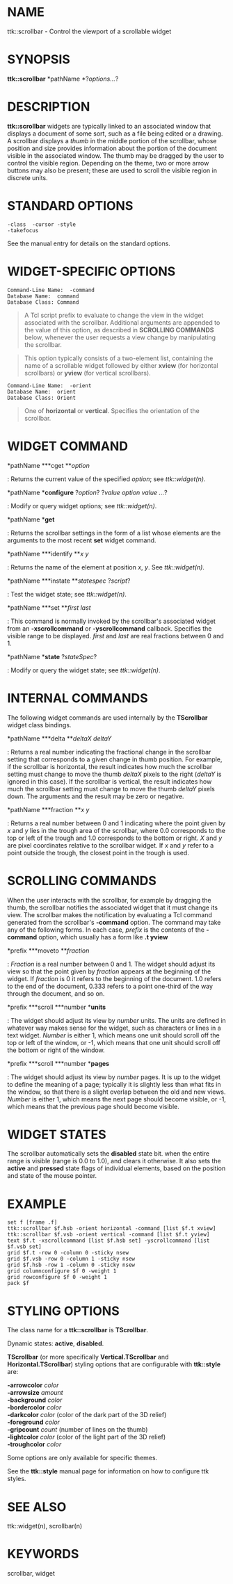 # NAME

ttk::scrollbar - Control the viewport of a scrollable widget

# SYNOPSIS

**ttk::scrollbar** *pathName *?*options\...*?

# DESCRIPTION

**ttk::scrollbar** widgets are typically linked to an associated window
that displays a document of some sort, such as a file being edited or a
drawing. A scrollbar displays a *thumb* in the middle portion of the
scrollbar, whose position and size provides information about the
portion of the document visible in the associated window. The thumb may
be dragged by the user to control the visible region. Depending on the
theme, two or more arrow buttons may also be present; these are used to
scroll the visible region in discrete units.

# STANDARD OPTIONS

    -class	-cursor	-style
    -takefocus

See the manual entry for details on the standard options.

# WIDGET-SPECIFIC OPTIONS

    Command-Line Name:	-command
    Database Name:	command
    Database Class:	Command

> A Tcl script prefix to evaluate to change the view in the widget
> associated with the scrollbar. Additional arguments are appended to
> the value of this option, as described in **SCROLLING COMMANDS**
> below, whenever the user requests a view change by manipulating the
> scrollbar.

> This option typically consists of a two-element list, containing the
> name of a scrollable widget followed by either **xview** (for
> horizontal scrollbars) or **yview** (for vertical scrollbars).

    Command-Line Name:	-orient
    Database Name:	orient
    Database Class:	Orient

> One of **horizontal** or **vertical**. Specifies the orientation of
> the scrollbar.

# WIDGET COMMAND

*pathName ***cget ***option*

:   Returns the current value of the specified *option*; see
    *ttk::widget(n)*.

*pathName ***configure** ?*option*? ?*value option value \...*?

:   Modify or query widget options; see *ttk::widget(n)*.

*pathName ***get**

:   Returns the scrollbar settings in the form of a list whose elements
    are the arguments to the most recent **set** widget command.

*pathName ***identify ***x y*

:   Returns the name of the element at position *x*, *y*. See
    *ttk::widget(n)*.

*pathName ***instate ***statespec* ?*script*?

:   Test the widget state; see *ttk::widget(n)*.

*pathName ***set ***first last*

:   This command is normally invoked by the scrollbar\'s associated
    widget from an **-xscrollcommand** or **-yscrollcommand** callback.
    Specifies the visible range to be displayed. *first* and *last* are
    real fractions between 0 and 1.

*pathName ***state** ?*stateSpec*?

:   Modify or query the widget state; see *ttk::widget(n)*.

# INTERNAL COMMANDS

The following widget commands are used internally by the **TScrollbar**
widget class bindings.

*pathName ***delta ***deltaX deltaY*

:   Returns a real number indicating the fractional change in the
    scrollbar setting that corresponds to a given change in thumb
    position. For example, if the scrollbar is horizontal, the result
    indicates how much the scrollbar setting must change to move the
    thumb *deltaX* pixels to the right (*deltaY* is ignored in this
    case). If the scrollbar is vertical, the result indicates how much
    the scrollbar setting must change to move the thumb *deltaY* pixels
    down. The arguments and the result may be zero or negative.

*pathName ***fraction ***x y*

:   Returns a real number between 0 and 1 indicating where the point
    given by *x* and *y* lies in the trough area of the scrollbar, where
    0.0 corresponds to the top or left of the trough and 1.0 corresponds
    to the bottom or right. *X* and *y* are pixel coordinates relative
    to the scrollbar widget. If *x* and *y* refer to a point outside the
    trough, the closest point in the trough is used.

# SCROLLING COMMANDS

When the user interacts with the scrollbar, for example by dragging the
thumb, the scrollbar notifies the associated widget that it must change
its view. The scrollbar makes the notification by evaluating a Tcl
command generated from the scrollbar\'s **-command** option. The command
may take any of the following forms. In each case, *prefix* is the
contents of the **-command** option, which usually has a form like **.t
yview**

*prefix ***moveto ***fraction*

:   *Fraction* is a real number between 0 and 1. The widget should
    adjust its view so that the point given by *fraction* appears at the
    beginning of the widget. If *fraction* is 0 it refers to the
    beginning of the document. 1.0 refers to the end of the document,
    0.333 refers to a point one-third of the way through the document,
    and so on.

*prefix ***scroll ***number ***units**

:   The widget should adjust its view by *number* units. The units are
    defined in whatever way makes sense for the widget, such as
    characters or lines in a text widget. *Number* is either 1, which
    means one unit should scroll off the top or left of the window, or
    -1, which means that one unit should scroll off the bottom or right
    of the window.

*prefix ***scroll ***number ***pages**

:   The widget should adjust its view by *number* pages. It is up to the
    widget to define the meaning of a page; typically it is slightly
    less than what fits in the window, so that there is a slight overlap
    between the old and new views. *Number* is either 1, which means the
    next page should become visible, or -1, which means that the
    previous page should become visible.

# WIDGET STATES

The scrollbar automatically sets the **disabled** state bit. when the
entire range is visible (range is 0.0 to 1.0), and clears it otherwise.
It also sets the **active** and **pressed** state flags of individual
elements, based on the position and state of the mouse pointer.

# EXAMPLE

    set f [frame .f]
    ttk::scrollbar $f.hsb -orient horizontal -command [list $f.t xview]
    ttk::scrollbar $f.vsb -orient vertical -command [list $f.t yview]
    text $f.t -xscrollcommand [list $f.hsb set] -yscrollcommand [list $f.vsb set]
    grid $f.t -row 0 -column 0 -sticky nsew
    grid $f.vsb -row 0 -column 1 -sticky nsew
    grid $f.hsb -row 1 -column 0 -sticky nsew
    grid columnconfigure $f 0 -weight 1
    grid rowconfigure $f 0 -weight 1
    pack $f

# STYLING OPTIONS

The class name for a **ttk::scrollbar** is **TScrollbar**.

Dynamic states: **active**, **disabled**.

**TScrollbar** (or more specifically **Vertical.TScrollbar** and
**Horizontal.TScrollbar**) styling options that are configurable with
**ttk::style** are:

**-arrowcolor** *color*\
**-arrowsize** *amount*\
**-background** *color*\
**-bordercolor** *color*\
**-darkcolor** *color* (color of the dark part of the 3D relief)\
**-foreground** *color*\
**-gripcount** *count* (number of lines on the thumb)\
**-lightcolor** *color* (color of the light part of the 3D relief)\
**-troughcolor** *color*

Some options are only available for specific themes.

See the **ttk::style** manual page for information on how to configure
ttk styles.

# SEE ALSO

ttk::widget(n), scrollbar(n)

# KEYWORDS

scrollbar, widget

<!---
Copyright (c) 1994-1996 Sun Microsystems, Inc
Copyright (c) 2004 Joe Englis
-->

